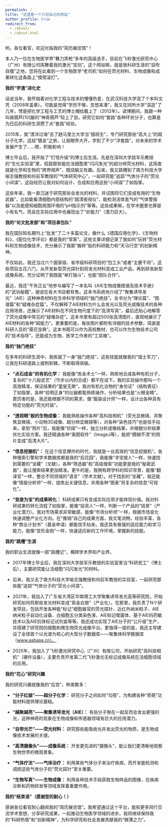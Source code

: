 ```yaml
---
permalink: /
title: "这里是一个介绍自己的网站"
author_profile: true
redirect_from: 
  - /about/
  - /about.html
---
```


哟，各位看官，欢迎光临我的“简历展览馆”！

本人乃一位在生物医学界“舞刀弄枪”多年的高级选手，目前在飞秒激光研究中心（广州）有限公司挥舞着我的激光“宝剑”。这个网站嘛，就是我科研生涯的“自吹自擂”之地，您将在此看到一个生物医学“老司机”如何在荧光材料、生物成像和成果转化这条路上“摸爬滚打”。

**我的“学渣”进化史**

话说当年，我怀揣着对化学工程与技术的懵懂热爱，在武汉科技大学混了个本科文凭（2008年盖章）。可能是觉得“学历不够，忽悠来凑”，我又在同所大学“深造”了几年，愣是把化学工程与工艺的博士帽给戴上了（2012年）。读博期间，我跟一种叫做葫芦[10]脲的“神奇葫芦”较上了劲，研究它如何“套路”各种环状分子，也算是为日后的科研生涯攒了点“套路”经验。

2015年，我“漂洋过海”去了趟马里兰大学当“插班生”，专门研究那些“高大上”的超分子化学。这段“镀金”之旅，让我眼界大开，学到了不少“洋套路”，对未来的学术发展产生了……嗯，积极影响！

博士毕业后，我开始了“打怪升级”的博士后生涯。先是在深圳大学屈军乐教授的“生化实验室”里，捣鼓那些能在活细胞里“闪闪发光”的超分辨荧光材料，这简直就是化学和生物的“跨界相声”，既烧脑又有趣。后来，我又跳槽到了南方科技大学喻志强教授和何前军教授的“气体研究中心”，一起研究能“追踪”气体分子的“荧光小间谍”。这段经历让我对如何设计、合成和应用这些“小间谍”了如指掌。

这些年来，我一直沉迷于研究那些会发光的材料，并试图将它们变成有用的“生物武器”，比如能看清细胞内部结构的“超清夜视仪”、能检测活体氢气的“气体警报器”以及能感知细胞周围环境的“pH指示剂”等等。这些成果嘛，在学术圈里也算是小有名气，而且在实际应用中也展现出了“钞能力”（潜力巨大）。

**我的“论文批发部”和“项目承包队”**

我在国际知名期刊上“批发”了二十多篇论文，像什么《德国应用化学》、《生物材料》、《配位化学评论》都是我的“常客”。这些文章详细记录了我如何“玩转”荧光材料和生物成像技术，充分展示了我那“搬砖”般的科研能力和“天马行空”的创新精神。

不仅如此，我还当过六个国家级、省市级科研项目的“包工头”或者“主要干将”。这些项目五花八门，从开发新型荧光探针到将发光材料变成工业产品，再到研发新型成像系统，充分证明了我既能“单打独斗”，也能“团队合作”。

最近，我还“不务正业”地参与编写了一本名叫《AIE生物成像图谱及技术手册》的“武功秘籍”，据说在各大书店都有售。这本书系统地介绍了“聚集诱导发光”（AIE）这种神奇材料在生命科学领域的“独门绝技”。全书分为“理论篇”、“图谱篇”和“疑难杂症篇”，不仅解释了AIE材料为什么会发光以及荧光成像技术的各种应用场景，还展示了AIE材料在不同生物尺度下的“高清写真”，最后还贴心地解答了荧光成像中常见的“疑难杂症”。这本书里有超过500张高清图片，直观地展示了AIE材料的各种“超能力”。更重要的是，每张图片都附有详细的技术参数，简直是科研人员的“葵花宝典”。这本书既可以作为高校教材，也可以作为生物技术公司的“技术指导”，还能成为生物、医学工作者的“工具箱”。

**我的“独门绝技”**

在多年的科研生涯中，我练就了一身“独门绝技”，这些技能就像我的“瑞士军刀”，让我在科研道路上披荆斩棘，不断取得突破。

* **“点石成金”的有机化学：** 我能像“炼金术士”一样，熟练地合成各种有机分子，复杂的“十八般武艺”（15步以内的合成）都不在话下。我的实验操作那叫一个高效精准，保证结果的“童叟无欺”。我对有机化合物的“身份证”（结构表征）了如指掌，各种“验明正身”的仪器都能熟练操作，分析结果也是“火眼金睛”。更厉害的是，我还能根据不同的需求，像“服装设计师”一样，设计出各种具有特定功能的“荧光时装”。

* **“透视眼”般的生物成像：** 我能熟练操作各种“高科技相机”（荧光显微镜、共聚焦显微镜、小动物3D成像、超分辨显微镜等），对各种“染色技巧”也是信手拈来。拿到“照片”后，我能像“侦探”一样，独立分析成像结果，并根据分析结果优化实验方案。我还精通各种“美图软件”（ImageJ等），能把“模糊不清”的照片变成“高清大片”。

* **“信息挖掘机”：** 在这个信息爆炸的时代，我就是一台高效的“信息挖掘机”。各种搜索引擎和学术数据库都是我的“后花园”，我能像“寻宝猎人”一样，快速找到需要的“宝藏”（文献）。各种“筛选器”和“高级搜索”功能更是我的“秘密武器”，能让搜索结果更加精准。更牛的是，我拥有跨学科的知识背景，能像“翻译官”一样，整合不同领域的“语言”（学术文献）。对于找到的“宝藏”，我还能像“情报分析师”一样，提炼出关键信息，并用各种“图表”将复杂的信息“可视化”。

* **“变废为宝”的成果转化：** 科研成果只有变成实际应用才能体现价值。我对科研成果的转化流程了如指掌，能像“投资人”一样，判断一个产品的“钱景”（产业化潜力）。我对市场需求非常敏感，能像“市场分析师”一样，根据市场变化快速调整产业化方向。在“推销”自己的成果方面，我文笔流畅，经验丰富，各种“商业计划书”（基金申请）都能信手拈来。我还具有极强的适应能力和学习能力，能像“变形金刚”一样，快速适应新的工作环境，掌握新的技能。

**我的“跳槽”生涯**

我的职业生涯就像一部“跳槽记”，横跨学术界和产业界。

* 2017年博士毕业后，我在深圳大学屈军乐教授的实验室里当“科研民工”（博士后），主要研究能让活细胞“闪闪发光”的材料。

* 后来，我又去了南方科技大学喻志强教授和何前军教授的实验室，一起研究那些能“追踪”气体分子的“荧光小间谍”。

* 2021年，我加入了广东省大湾区华南理工大学聚集诱导发光高等研究院，开始研究如何将那些发光材料变成“真金白银”（产业化）。在那里，我负责了N个研发项目，包括开发各种能“标记”细胞器官的荧光探针、近红外纳米粒子、AIE纳米粒子自动化设备、白细胞五分类染色液、AIE标记噬菌体、基于AIE的药敏技术以及AIE抗体标记试剂盒等等。我还成功实现了AIE分子的“公斤级”生产，并搭建了研究院的细胞和微生物荧光成像平台。更值得一提的是，我还主导建设了全球首个以光谱为核心的大型分子数据库——聚集体科学数据库（www.asbase.cn）。

* 2025年，我加入了飞秒激光研究中心（广州）有限公司，开始研究“高科技相机”（硬件设备），主要负责开发第二代飞秒激光无标记成像系统在活细胞领域的应用。

**我的“花心”研究兴趣**

我的研究兴趣就像我的“后宫”，种类繁多：

* **“分子红娘”——超分子化学：** 研究分子之间如何“勾搭”，为构建各种“奇葩”功能材料提供理论基础。

* **“越聚越亮”——聚集诱导发光（AIE）：** 有些分子聚在一起反而会发出更强的光，这种神奇的现象在生物成像和传感器领域有巨大的应用潜力。

* **“自带光芒”——荧光材料：** 研究那些能吸收光并发出荧光的物质，是生物成像技术发展的关键。

* **“高清摄像头”——成像系统：** 开发更先进的“摄像头”，能让我们更清晰地观察生物世界的微观景象。

* **“气体疗法”——气体治疗：** 利用某些气体分子来治疗疾病，而开发能检测和调控这些气体分子的“荧光探针”至关重要。

* **“生物写真”——生物成像：** 利用各种技术手段获取生物样品的图像，在疾病诊断和药物研发等领域发挥着重要作用。


**我的“结束语”（感谢您的耐心！）**

感谢各位看官耐心翻阅我的“简历展览馆”。我希望通过这个平台，能和更多同行交流学术思想，分享研究成果，一起推动生物医学领域的进步。我将继续保持我的“科研热情”和“创新精神”，为科学研究和社会发展贡献我的“微薄之力”。